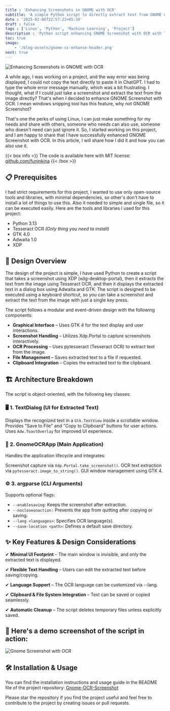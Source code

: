 ```yaml
---
title : 'Enhancing Screenshots in GNOME with OCR'
subtitle: 'A simple Python script to directly extract text from GNOME native screenshot menu.'
date : '2025-02-06T22:57:22+05:30'
draft : false
tags : ['Linux', 'Python', 'Machine Learning', 'Project']
description : 'Python script enhancing GNOME Screenshot with OCR with Tesseract'
toc: true
image:
    - '/blog-assets/gnome-ss-enhance-header.png'
next: true
---
```


![Enhancing Screenshots in GNOME with OCR](/blog-assets/gnome-ss-enhance-header.png)

A while ago, I was working on a project, and the way error was being displayed, I could not copy the text directly to paste it in ChatGPT. I had to type the whole error message manually, which was a bit frustrating. I thought, what if I could just take a screenshot and extract the text from the image directly? That's when I decided to enhance GNOME Screenshot with OCR. I mean windows snipping tool has this feature, why not GNOME Screenshot?

That's one the perks of using Linux, I can just make something for my needs and share with others, someone who needs can also use, someone who doesn't need can just ignore it. So, I started working on this project, and I am happy to share that I have successfully enhanced GNOME Screenshot with OCR. In this article, I will share how I did it and how you can also use it.

{{< box info >}}
The code is available here with MIT license: [github.com/funinkina](https://github.com/funinkina/Gnome-OCR-Screenshot/)
{{< /box >}}

## 📋 Prerequisites
I had strict requirements for this project, I wanted to use only open-source tools and libraries, with minimal dependencies, so other's don't have to install a lot of things to use this. Also it needed to simple and single file, so it can be executed easily. Here are the tools and libraries I used for this project:
- Python 3.13
- Tesseract OCR *(Only thing you need to install)*
- GTK 4.0
- Adwaita 1.0
- XDP

## 🎨 Design Overview
The design of the project is simple, I have used Python to create a script that takes a screenshot using XDP (xdg-desktop-portal), then it extracts the text from the image using Tesseract OCR, and then it displays the extracted text in a dialog box using Adwaita and GTK. The script is designed to be executed using a keyboard shortcut, so you can take a screenshot and extract the text from the image with just a single key press.

The script follows a modular and event-driven design with the following components:

- **Graphical Interface** – Uses GTK 4 for the text display and user interactions.
- **Screenshot Handling** – Utilizes Xdp.Portal to capture screenshots interactively.
- **OCR Processing** – Uses pytesseract (Tesseract OCR) to extract text from the image.
- **File Management** – Saves extracted text to a file if requested.
- **Clipboard Integration** – Copies the extracted text to the clipboard.

## 🏗️ Architecture Breakdown

The script is object-oriented, with the following key classes:
### 🖥️ 1. TextDialog (UI for Extracted Text)

Displays the recognized text in a `Gtk.TextView` inside a scrollable window.
Provides "Save to File" and "Copy to Clipboard" buttons for user actions.
Uses `Adw.ToastOverlay` for improved UI experience.

### 🚀 2. GnomeOCRApp (Main Application)

Handles the application lifecycle and integrates:

Screenshot capture via `Xdp.Portal.take_screenshot()`.
OCR text extraction via `pytesseract.image_to_string()`.
GUI window management using GTK 4.

### ⚙️ 3. argparse (CLI Arguments)

Supports optional flags:

- `--enablesaving`: Keeps the screenshot after extraction.
- `--nocloseonaction:` Prevents the app from quitting after copying or saving.
- `--lang <languages>`: Specifies OCR language(s).
- `--save-location <path>`: Defines a default save directory.

## ✨ Key Features & Design Considerations

✔ **Minimal UI Footprint** – The main window is invisible, and only the extracted text is displayed.

✔ **Flexible Text Handling** – Users can edit the extracted text before saving/copying.

✔ **Language Support** – The OCR language can be customized via --lang.

✔ **Clipboard & File System Integration** – Text can be saved or copied seamlessly.

✔ **Automatic Cleanup** – The script deletes temporary files unless explicitly saved.

## 🌟 Here's a demo screenshot of the script in action:
![Gnome Screenshot with OCR](/blog-assets/gnome-ss-demo.png)

## 🛠️ Installation & Usage
You can find the installation instructions and usage guide in the README file of the project repository: [Gnome-OCR-Screenshot](https://github.com/funinkina/Gnome-OCR-Screenshot)

Please star the repository if you find the project useful and feel free to contribute to the project by creating issues or pull requests.
